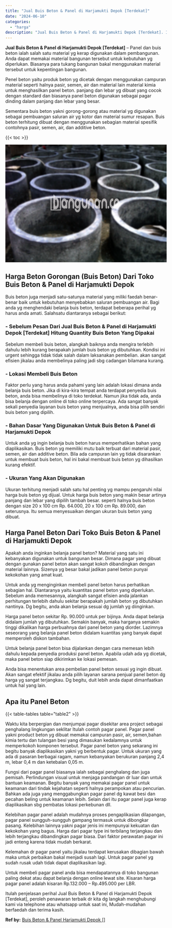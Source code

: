 ```yaml
---
title: "Jual Buis Beton & Panel di Harjamukti Depok [Terdekat]"
date: "2024-06-10"
categories: 
  - "harga"
description: "Jual Buis Beton & Panel di Harjamukti Depok [Terdekat]. Itulah penjelasan perihal Jual Buis Beton & Panel di Harjamukti Depok [Terdekat], peroleh penawaran..."
---
```


**Jual Buis Beton & Panel di Harjamukti Depok \[Terdekat\]** – Panel dan buis beton ialah salah satu material yg kerap digunakan dalam pembangunan. Anda dapat memakai material bangunan tersebut untuk kebutuhan yg diperlukan. Biasanya para tukang bangunan bakal menggunakan material tersebut untuk kepentingan bangunan.

Penel beton yaitu produk beton yg dicetak dengan menggunakan campuran material seperti halnya pasir, semen, air dan material lain material kimia untuk menghasilkan panel beton. panjang dan lebar yg dibuat yang cocok dengan standard dan biasanya panel beton digunakan sebagai pagar dinding dalam panjang dan lebar yang besar.

Sementara buis beton yakni gorong-gorong atau material yg digunakan sebagai pembuangan saluran air yg kotor dan material sumur resapan. Buis beton terhitung dibuat dengan menggunakan sebagian material spesifik contohnya pasir, semen, air, dan additive beton.

{{< toc >}}

![Jual Buis Beton & Panel di Harjamukti Depok [Terdekat]](/images/jual-panel-buis-beton-murah-12.png)

## Harga Beton Gorongan (Buis Beton) Dari Toko Buis Beton & Panel di Harjamukti Depok

Buis beton juga menjadi satu-satunya material yang miliki faedah benar-benar baik untuk kebutuhan menyebabkan saluran pembuangan air. Bagi anda yg menghendaki belanja buis beton, terdapat beberapa perihal yg harus anda amati. Salahsatu diantaranya sebagai berikut:

### \- Sebelum Pesan Dari Jual Buis Beton & Panel di Harjamukti Depok \[Terdekat\] Hitung Quantity Buis Beton Yang Dipakai

Sebelum membeli buis beton, alangkah baiknya anda mengira terlebih dahulu lebih kurang berapakah jumlah buis beton yg dibutuhkan. Kondisi ini urgent sehingga tidak tidak salah dalam laksanakan pembelian. akan sangat efisien jikalau anda membelinya paling jadi sbg cadangan bilamana kurang.

### \- Lokasi Membeli Buis Beton

Faktor perlu yang harus anda pahami yang lain adalah lokasi dimana anda belanja buis beton. Jika di kira-kira tempat anda terdapat penyedia buis beton, anda bisa membelinya di toko terdekat. Namun jika tidak ada, anda bisa belanja dengan online di toko online terpercaya. Ada sangat banyak sekali penyedia layanan buis beton yang menjualnya, anda bisa pilih sendiri buis beton yang dipilih.

### \- Bahan Dasar Yang Digunakan Untuk Buis Beton & Panel di Harjamukti Depok

Untuk anda yg ingin belanja buis beton harus memperhatikan bahan yang diaplikasikan. Buis beton yg memiliki mutu baik terbuat dari material pasir, semen, air dan additive beton. Bila ada campuran lain yg tidak disarankan untuk membuat buis beton, hal ini bakal membuat buis beton yg dihasilkan kurang efektif.

### \- Ukuran Yang Akan Digunakan

Ukuran terhitung menjadi salah satu hal penting yg mampu pengaruhi nilai harga buis beton yg dijual. Untuk harga buis beton yang makin besar artinya panjang dan lebar yang dipilih tambah besar. seperti halnya buis beton dengan size 20 x 100 cm Rp. 64.000, 20 x 100 cm Rp. 89.000, dan seterusnya. Itu semua menyesuaikan dengan ukuran buis beton yang dibuat.

## Harga Panel Beton Dari Toko Buis Beton & Panel di Harjamukti Depok

Apakah anda inginkan belanja panel beton? Material yang satu ini kebanyakan digunakan untuk bangunan besar. Dimana pagar yang dibuat dengan gunakan panel beton akan sangat kokoh dibandingkan dengan material lainnya. Sizenya yg besar bakal jadikan panel beton punyai kekokohan yang amat kuat.

Untuk anda yg menginginkan membeli panel beton harus perhatikan sebagian hal. Diantaranya yaitu kuantitas panel beton yang diperlukan. Sebelum anda memesannya, alangkah sangat efisien anda jalankan perhitungan terlebih dahulu sekitar berapakah jumlah beton yg dibutuhkan nantinya. Dg begitu, anda akan belanja sesuai dg jumlah yg diinginkan.

Harga panel beton sekitar Rp. 90.000 untuk per bijinya. Anda dapat belanja didalam jumlah yg dibutuhkan. Semakin banyak, maka harganya semakin tinggi dikalikan harga perbuahnya dari panel beton yang diorder. Lazimnya seseorang yang belanja panel beton didalam kuantitas yang banyak dapat memperoleh diskon tambahan.

Untuk belanja panel beton bisa dijalankan dengan cara memesan lebih dahulu kepada penyedia produksi panel beton. Apabila udah ada yg dicetak, maka panel beton siap dikirimkan ke lokasi pemesan.

Anda bisa menentukan area pembelian panel beton sesuai yg ingin dibuat. Akan sangat efektif jikalau anda pilih layanan sarana penjual panel beton dg harga yg sangat terjangkau. Dg begitu, duit lebih anda dapat dimanfaatkan untuk hal yang lain.

## Apa itu Panel Beton

{{< table-tables table="table2" >}}

Waktu kita berpergian dan menjumpai pagar disekitar area project sebagai penghalang lingkungan seklitar Itulah contoh pagar panel. Pagar panel yakni product beton yg dibuat memakai campuran pasir, air, semen,bahan kimia tertu dan tulangan besi yang dimasukan kedalamnya untuk memperkokoh komponen tersebut. Pagar panel beton yang sekarang ini begitu banyak diaplikasikan yakni yg berbentuk pagar. Untuk ukuran yang ada di pasaran berbagai ragam, namun kebanyakan berukuran panjang 2,4 m, lebar 0,4 m dan ketebalan 0,05 m.

Fungsi dari pagar panel biasanya ialah sebagai penghalang dan juga pemisah. Perlindungan visual untuk menjaga pandangan dr luar dan untuk bantuan keamanan. Begitu banyak yang memakai pagar panel untuk keamanan dari tindak kejahatan seperti halnya perampokan atau pencurian. Bahkan ada juga yang menggabungkan pagar panel dg kawat besi dan pecahan beling untuk keamanan lebih. Selain dari itu pagar panel juga kerap diaplikasikan sbg pembatas lokasi perkebunan dll.

Kelebihan pagar panel adalah mudahnya proses pengaplikasian dilapangan, pagar panel sungguh-sungguh gampang termasuk untuk dibongkar pasang. Kelebihan lainnya yakni pagar jenis ini mempunyai kekuatan dan kekokohan yang bagus. Harga dari pagar type ini terbilang terjangkau dan lebih terjangkau dibandingkan pagar biasa. Dari faktor perawatan pagar ini jadi enteng karena tidak mudah berkarat.

Kelemahan dr pagar panel yaitu jikalau terdapat kerusakan dibagian bawah maka untuk perbaikan bakal menjadi susah lagi. Untuk pagar panel yg sudah rusak udah tidak dapat diaplikasikan lagi.

Untuk membeli pagar panel anda bisa mendapatannya di toko bangunan paling dekat atau dapat belanja dengan online lewat site. Kisaran harga pagar panel adalah kisaran Rp.132.000 – Rp.495.000 per LBR.

Itulah penjelasan perihal Jual Buis Beton & Panel di Harjamukti Depok \[Terdekat\], peroleh penawaran terbaik dr kita dg langkah menghubungi kami via telephone atau whatsapp untuk saat ini, Mudah-mudahan berfaedah dan terima kasih.

**Ref by:** [Buis Beton & Panel Harjamukti Depok []](https://id.wikipedia.org/wiki/Buis)
